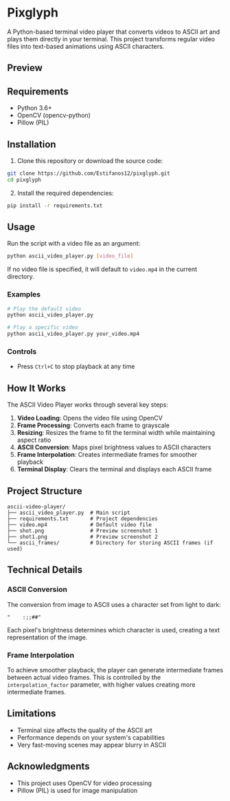 # Pixglyph

A Python-based terminal video player that converts videos to ASCII art and plays them directly in your terminal. This project transforms regular video files into text-based animations using ASCII characters.

## Preview

## Requirements

- Python 3.6+
- OpenCV (opencv-python)
- Pillow (PIL)

## Installation

1. Clone this repository or download the source code:

```bash
git clone https://github.com/Estifanos12/pixglyph.git
cd pixglyph
```

2. Install the required dependencies:

```bash
pip install -r requirements.txt
```

## Usage

Run the script with a video file as an argument:

```bash
python ascii_video_player.py [video_file]
```

If no video file is specified, it will default to `video.mp4` in the current directory.

### Examples

```bash
# Play the default video
python ascii_video_player.py

# Play a specific video
python ascii_video_player.py your_video.mp4
```

### Controls

- Press `Ctrl+C` to stop playback at any time

## How It Works

The ASCII Video Player works through several key steps:

1. **Video Loading**: Opens the video file using OpenCV
2. **Frame Processing**: Converts each frame to grayscale
3. **Resizing**: Resizes the frame to fit the terminal width while maintaining aspect ratio
4. **ASCII Conversion**: Maps pixel brightness values to ASCII characters
5. **Frame Interpolation**: Creates intermediate frames for smoother playback
6. **Terminal Display**: Clears the terminal and displays each ASCII frame

## Project Structure

```
ascii-video-player/
├── ascii_video_player.py  # Main script
├── requirements.txt       # Project dependencies
├── video.mp4              # Default video file
├── shot.png               # Preview screenshot 1
├── shot1.png              # Preview screenshot 2
└── ascii_frames/          # Directory for storing ASCII frames (if used)
```

## Technical Details

### ASCII Conversion

The conversion from image to ASCII uses a character set from light to dark:
```
"    :;;##"
```

Each pixel's brightness determines which character is used, creating a text representation of the image.

### Frame Interpolation

To achieve smoother playback, the player can generate intermediate frames between actual video frames. This is controlled by the `interpolation_factor` parameter, with higher values creating more intermediate frames.

## Limitations

- Terminal size affects the quality of the ASCII art
- Performance depends on your system's capabilities
- Very fast-moving scenes may appear blurry in ASCII


## Acknowledgments

- This project uses OpenCV for video processing
- Pillow (PIL) is used for image manipulation

